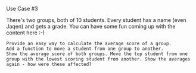 Use Case #3

There's two groups, both of 10 students. Every student has a name (even Jaqen) and gets a grade. You can have some fun coming up with the content here :-)

    Provide an easy way to calculate the average score of a group.
    Add a function to move a student from one group to another.
    Show the average score of both groups. Move the top student from one group with the lowest scoring student from another. Show the averages again - how were these affected?
